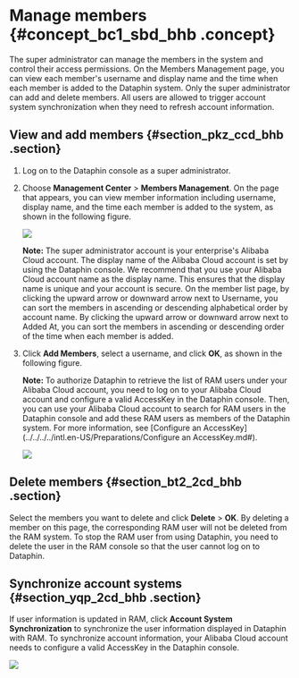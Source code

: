 # Manage members {#concept_bc1_sbd_bhb .concept}

The super administrator can manage the members in the system and control their access permissions. On the Members Management page, you can view each member's username and display name and the time when each member is added to the Dataphin system. Only the super administrator can add and delete members. All users are allowed to trigger account system synchronization when they need to refresh account information.

## View and add members {#section_pkz_ccd_bhb .section}

1.  Log on to the Dataphin console as a super administrator.
2.  Choose **Management Center** \> **Members Management**. On the page that appears, you can view member information including username, display name, and the time each member is added to the system, as shown in the following figure.

    ![](http://static-aliyun-doc.oss-cn-hangzhou.aliyuncs.com/assets/img/136281/156134648840434_en-US.png)

    **Note:** The super administrator account is your enterprise's Alibaba Cloud account. The display name of the Alibaba Cloud account is set by using the Dataphin console. We recommend that you use your Alibaba Cloud account name as the display name. This ensures that the display name is unique and your account is secure. On the member list page, by clicking the upward arrow or downward arrow next to Username, you can sort the members in ascending or descending alphabetical order by account name. By clicking the upward arrow or downward arrow next to Added At, you can sort the members in ascending or descending order of the time when each member is added.

3.  Click **Add Members**, select a username, and click **OK**, as shown in the following figure.

    **Note:** To authorize Dataphin to retrieve the list of RAM users under your Alibaba Cloud account, you need to log on to your Alibaba Cloud account and configure a valid AccessKey in the Dataphin console. Then, you can use your Alibaba Cloud account to search for RAM users in the Dataphin console and add these RAM users as members of the Dataphin system. For more information, see [Configure an AccessKey](../../../../intl.en-US/Preparations/Configure an AccessKey.md#).

    ![](http://static-aliyun-doc.oss-cn-hangzhou.aliyuncs.com/assets/img/136281/156134648840449_en-US.png)


## Delete members {#section_bt2_2cd_bhb .section}

Select the members you want to delete and click **Delete** \> **OK**. By deleting a member on this page, the corresponding RAM user will not be deleted from the RAM system. To stop the RAM user from using Dataphin, you need to delete the user in the RAM console so that the user cannot log on to Dataphin.

## Synchronize account systems {#section_yqp_2cd_bhb .section}

If user information is updated in RAM, click **Account System Synchronization** to synchronize the user information displayed in Dataphin with RAM. To synchronize account information, your Alibaba Cloud account needs to configure a valid AccessKey in the Dataphin console.

![](http://static-aliyun-doc.oss-cn-hangzhou.aliyuncs.com/assets/img/136281/156134648840450_en-US.png)

